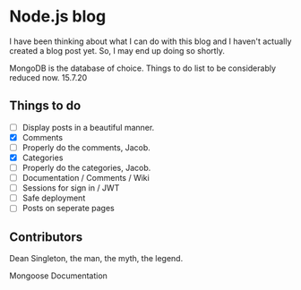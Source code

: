 # Node.js blog

I have been thinking about what I can do with this blog and I haven't actually created a blog post yet. So, I may end up doing so shortly. 

MongoDB is the database of choice. Things to do list to be considerably reduced now. 15.7.20 

## Things to do

- [ ] Display posts in a beautiful manner.
- [x] Comments
- [ ] Properly do the comments, Jacob.
- [x] Categories
- [ ] Properly do the categories, Jacob.
- [ ] Documentation / Comments / Wiki
- [ ] Sessions for sign in / JWT
- [ ] Safe deployment
- [ ] Posts on seperate pages

## Contributors

Dean Singleton, the man, the myth, the legend.

Mongoose Documentation
